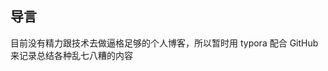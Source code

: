导言
-------------------------------------------
目前没有精力跟技术去做逼格足够的个人博客，所以暂时用 typora 配合 GitHub 来记录总结各种乱七八糟的内容
